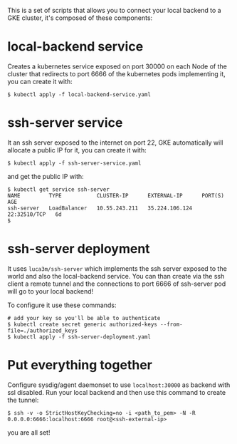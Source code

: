 This is a set of scripts that allows you to connect your local backend to a GKE cluster, it's composed of these components:

# local-backend service

Creates a kubernetes service exposed on port 30000 on each Node of the cluster that redirects to port 6666 of the kubernetes pods implementing it, you can create it with:

```
$ kubectl apply -f local-backend-service.yaml
```

# ssh-server service

It an ssh server exposed to the internet on port 22, GKE automatically will allocate a public IP for it, you can create it with:

```
$ kubectl apply -f ssh-server-service.yaml
```

and get the public IP with:

```
$ kubectl get service ssh-server
NAME         TYPE           CLUSTER-IP      EXTERNAL-IP      PORT(S)        AGE
ssh-server   LoadBalancer   10.55.243.211   35.224.106.124   22:32510/TCP   6d
$
```

# ssh-server deployment

It uses `luca3m/ssh-server` which implements the ssh server exposed to the world and also the local-backend service. You can than create via the ssh client a remote tunnel and the connections to port 6666 of ssh-server pod will go to your local backend!

To configure it use these commands:

```
# add your key so you'll be able to authenticate
$ kubectl create secret generic authorized-keys --from-file=./authorized_keys
$ kubectl apply -f ssh-server-deployment.yaml
```

# Put everything together

Configure sysdig/agent daemonset to use `localhost:30000` as backend with ssl disabled. Run your local backend and then use this command to create the tunnel:

```
$ ssh -v -o StrictHostKeyChecking=no -i <path_to_pem> -N -R 0.0.0.0:6666:localhost:6666 root@<ssh-external-ip>
```

you are all set!
